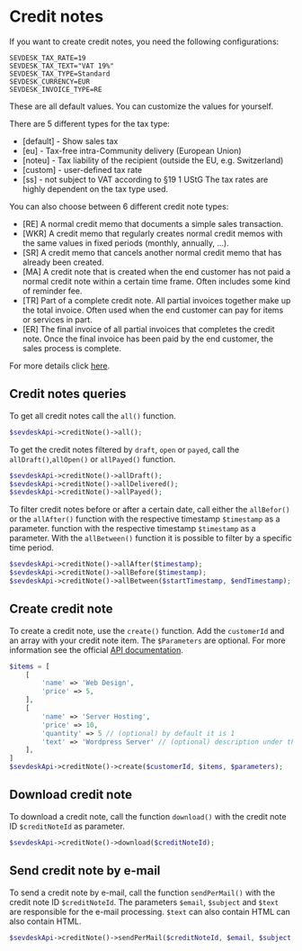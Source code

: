 # Credit notes
If you want to create credit notes, you need the following configurations:

```dotenv
SEVDESK_TAX_RATE=19
SEVDESK_TAX_TEXT="VAT 19%"
SEVDESK_TAX_TYPE=Standard
SEVDESK_CURRENCY=EUR
SEVDESK_INVOICE_TYPE=RE
```
These are all default values. You can customize the values for yourself.

There are 5 different types for the tax type:
- [default] - Show sales tax
- [eu] - Tax-free intra-Community delivery (European Union)
- [noteu] - Tax liability of the recipient (outside the EU, e.g. Switzerland)
- [custom] - user-defined tax rate
- [ss] - not subject to VAT according to §19 1 UStG The tax rates are highly dependent on the tax type used.

You can also choose between 6 different credit note types:

- [RE] A normal credit memo that documents a simple sales transaction.
- [WKR] A credit memo that regularly creates normal credit memos with the same values in fixed periods (monthly, annually, ...).
- [SR] A credit memo that cancels another normal credit memo that has already been created.
- [MA] A credit note that is created when the end customer has not paid a normal credit note within a certain time frame.
  Often includes some kind of reminder fee.
- [TR] Part of a complete credit note. All partial invoices together make up the total invoice.
  Often used when the end customer can pay for items or services in part.
- [ER] The final invoice of all partial invoices that completes the credit note.
  Once the final invoice has been paid by the end customer, the sales process is complete.

For more details click [here](https://api.sevdesk.de/#tag/Invoice/Types-and-status-of-invoices).

## Credit notes queries

To get all credit notes call the `all()` function.

```php
$sevdeskApi->creditNote()->all();
```

To get the credit notes filtered by `draft`, `open` or `payed`, call the `allDraft()`,`allOpen()`
or `allPayed()` function.

```php
$sevdeskApi->creditNote()->allDraft();
$sevdeskApi->creditNote()->allDelivered();
$sevdeskApi->creditNote()->allPayed();
```

To filter credit notes before or after a certain date, call either the `allBefor()` or the `allAfter()` function with 
the respective timestamp `$timestamp` as a parameter. function with the respective timestamp `$timestamp` as a parameter. With the `allBetween()` function it is possible to filter by a specific time period.

```php
$sevdeskApi->creditNote()->allAfter($timestamp);
$sevdeskApi->creditNote()->allBefore($timestamp);
$sevdeskApi->creditNote()->allBetween($startTimestamp, $endTimestamp);
```
## Create credit note

To create a credit note, use the `create()` function. Add the `customerId` and an array with your
credit note item. The `$Parameters` are optional. For more information see the
official [API documentation](https://api.sevdesk.de/#tag/CreditNote/operation/createcreditNote).

```php
$items = [
    [
        'name' => 'Web Design',
        'price' => 5,
    ],
    [
        'name' => 'Server Hosting',
        'price' => 10,
        'quantity' => 5 // (optional) by default it is 1 
        'text' => 'Wordpress Server' // (optional) description under the name
    ],
]
$sevdeskApi->creditNote()->create($customerId, $items, $parameters);
```

## Download credit note

To download a credit note, call the function `download()` with the credit note ID `$creditNoteId` as parameter.

```php
$sevdeskApi->creditNote()->download($creditNoteId);
```

## Send credit note by e-mail

To send a credit note by e-mail, call the function `sendPerMail()` with the credit note ID `$creditNoteId`.
The parameters `$email`, `$subject` and `$text` are responsible for the e-mail processing. `$text` can also contain HTML
can also contain HTML.

```php
$sevdeskApi->creditNote()->sendPerMail($creditNoteId, $email, $subject, $text);
```
